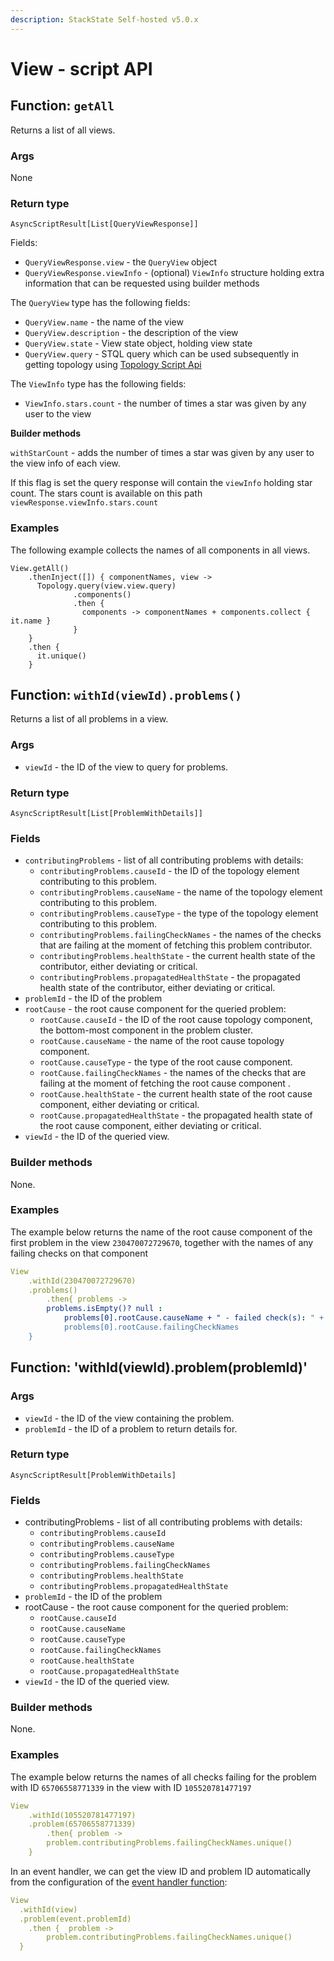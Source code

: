 ```yaml
---
description: StackState Self-hosted v5.0.x
---
```


# View - script API

## Function: `getAll`

Returns a list of all views.

### Args

None

### Return type

`AsyncScriptResult[List[QueryViewResponse]]`

Fields:

* `QueryViewResponse.view` - the `QueryView` object
* `QueryViewResponse.viewInfo` - \(optional\) `ViewInfo` structure holding extra information that can be requested using builder methods

The `QueryView` type has the following fields:

* `QueryView.name` - the name of the view
* `QueryView.description` - the description of the view
* `QueryView.state` - View state object, holding view state
* `QueryView.query` - STQL query which can be used subsequently in getting topology using [Topology Script Api](topology.md)

The `ViewInfo` type has the following fields:

* `ViewInfo.stars.count` - the number of times a star was given by any user to the view

**Builder methods**

`withStarCount` - adds the number of times a star was given by any user to the view info of each view.

If this flag is set the query response will contain the `viewInfo` holding star count. The stars count is available on this path `viewResponse.viewInfo.stars.count`

### Examples

The following example collects the names of all components in all views.

```text
View.getAll()
    .thenInject([]) { componentNames, view ->
      Topology.query(view.view.query)
              .components()
              .then {
                components -> componentNames + components.collect { it.name }                  
              }
    }
    .then {
      it.unique()
    }
```

## Function: `withId(viewId).problems()`

Returns a list of all problems in a view.

### Args

* `viewId` - the ID of the view to query for problems.

### Return type

`AsyncScriptResult[List[ProblemWithDetails]]`

### Fields

* `contributingProblems` - list of all contributing problems with details: 
  * `contributingProblems.causeId` - the ID of the topology element contributing to this problem.
  * `contributingProblems.causeName` - the name of the topology element contributing to this problem.
  * `contributingProblems.causeType` - the type of the topology element contributing to this problem.
  * `contributingProblems.failingCheckNames` - the names of the checks that are failing at the moment of fetching this problem contributor.
  * `contributingProblems.healthState` - the current health state of the contributor, either deviating or critical.
  * `contributingProblems.propagatedHealthState` - the propagated health state of the contributor, either deviating or critical.
* `problemId` - the ID of the problem
* `rootCause` - the root cause component for the queried problem:
    * `rootCause.causeId` - the ID of the root cause topology component, the bottom-most component in the problem cluster.
    * `rootCause.causeName` - the name of the root cause topology component.
    * `rootCause.causeType` - the type of the root cause component.
    * `rootCause.failingCheckNames` - the names of the checks that are failing at the moment of fetching the root cause component .
    * `rootCause.healthState` - the current health state of the root cause component, either deviating or critical.
    * `rootCause.propagatedHealthState` - the propagated health state of the root cause component, either deviating or critical.
* `viewId` - the ID of the queried view.

### Builder methods

None.

### Examples

The example below returns the name of the root cause component of the first problem in the view `230470072729670`, together with the names of any failing checks on that component

```yaml
View
    .withId(230470072729670)  
    .problems()
        .then{ problems ->       
        problems.isEmpty()? null : 
            problems[0].rootCause.causeName + " - failed check(s): " +
            problems[0].rootCause.failingCheckNames
    }
```

## Function: 'withId(viewId).problem(problemId)'

### Args

* `viewId` - the ID of the view containing the problem.
* `problemId` - the ID of a problem to return details for.

### Return type

`AsyncScriptResult[ProblemWithDetails]`

### Fields

* contributingProblems - list of all contributing problems with details: 
    * `contributingProblems.causeId`
    * `contributingProblems.causeName`
    * `contributingProblems.causeType`
    * `contributingProblems.failingCheckNames`
    * `contributingProblems.healthState`
    * `contributingProblems.propagatedHealthState`
* `problemId` - the ID of the problem
* rootCause - the root cause component for the queried problem:
    * `rootCause.causeId`
    * `rootCause.causeName`
    * `rootCause.causeType`
    * `rootCause.failingCheckNames`
    * `rootCause.healthState`
    * `rootCause.propagatedHealthState`
* `viewId` - the ID of the queried view.

### Builder methods

None.

### Examples

The example below returns the names of all checks failing for the problem with ID `65706558771339` in the view with ID `105520781477197`

```yaml
View
    .withId(105520781477197)  
    .problem(65706558771339)  
        .then{ problem ->       
        problem.contributingProblems.failingCheckNames.unique()
    }
```

In an event handler, we can get the view ID and problem ID automatically from the configuration of the [event handler function](/develop/developer-guides/custom-functions/event-handler-functions.md):

```yaml
View
  .withId(view)
  .problem(event.problemId)
    .then {  problem ->       
        problem.contributingProblems.failingCheckNames.unique()
  }
```
